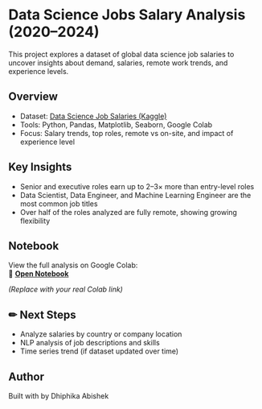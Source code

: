 # Data Science Jobs Salary Analysis (2020–2024)

This project explores a dataset of global data science job salaries to uncover insights about demand, salaries, remote work trends, and experience levels.

## Overview
- Dataset: [Data Science Job Salaries (Kaggle)](https://www.kaggle.com/datasets/ruchi798/data-science-job-salaries)
- Tools: Python, Pandas, Matplotlib, Seaborn, Google Colab
- Focus: Salary trends, top roles, remote vs on-site, and impact of experience level

## Key Insights
- Senior and executive roles earn up to 2–3× more than entry-level roles
- Data Scientist, Data Engineer, and Machine Learning Engineer are the most common job titles
- Over half of the roles analyzed are fully remote, showing growing flexibility

## Notebook
View the full analysis on Google Colab:  
🔗 [**Open Notebook**]((https://colab.research.google.com/drive/1DtFu3RykEtPDpGW9VwdF1Ydc61xPB1hg?usp=sharing))

*(Replace with your real Colab link)*

## ✏ Next Steps
- Analyze salaries by country or company location
- NLP analysis of job descriptions and skills
- Time series trend (if dataset updated over time)

## Author
Built with by Dhiphika Abishek
